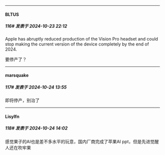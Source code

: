 ﻿
*****

####  BLTUS  
##### 116#       发表于 2024-10-23 22:12

Apple has abruptly reduced production of the Vision Pro headset and could stop making the current version of the device completely by the end of 2024.

要停产了？


*****

####  marsquake  
##### 117#       发表于 2024-10-24 13:55

即将停产，别治了


*****

####  Lisylfn  
##### 118#       发表于 2024-10-24 14:02

感觉果子的AI也是差不多水平的玩意，国内厂商完成了苹果AI ppt，但是先进觉醒人还在吹牢果

